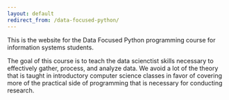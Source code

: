 ```yaml
---
layout: default
redirect_from: /data-focused-python/
---
```


This is the website for the Data Focused Python programming course for information systems students. 

The goal of this course is to teach the data scienctist skills necessary to 
effectively gather, process, and analyze data. We avoid a lot of the theory that is
taught in introductory computer science classes in favor of covering more of the
practical side of programming that is necessary for conducting research.